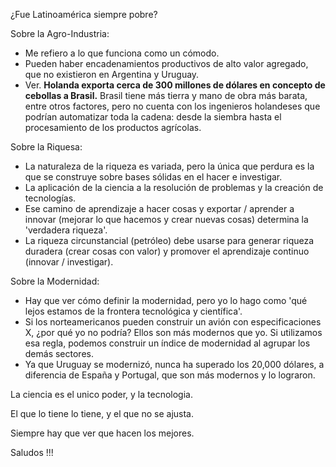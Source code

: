 ¿Fue Latinoamérica siempre pobre?

Sobre la Agro-Industria:
- Me refiero a lo que funciona como un cómodo.
- Pueden haber encadenamientos productivos de alto valor agregado, que no existieron en Argentina y Uruguay.
- Ver. **Holanda exporta cerca de 300 millones de dólares en concepto de cebollas a Brasil.** Brasil tiene más tierra y mano de obra más barata, entre otros factores, pero no cuenta con los ingenieros holandeses que podrían automatizar toda la cadena: desde la siembra hasta el procesamiento de los productos agrícolas.
 
Sobre la Riquesa:
- La naturaleza de la riqueza es variada, pero la única que perdura es la que se construye sobre bases sólidas en el hacer e investigar.
- La aplicación de la ciencia a la resolución de problemas y la creación de tecnologías.
- Ese camino de aprendizaje a hacer cosas y exportar / aprender a innovar (mejorar lo que hacemos y crear nuevas cosas) determina la 'verdadera riqueza'.
- La riqueza circunstancial (petróleo) debe usarse para generar riqueza duradera (crear cosas con valor) y promover el aprendizaje continuo (innovar / investigar).


Sobre la Modernidad:
- Hay que ver cómo definir la modernidad, pero yo lo hago como 'qué lejos estamos de la frontera tecnológica y científica'.
- Si los norteamericanos pueden construir un avión con especificaciones X, ¿por qué yo no podría? Ellos son más modernos que yo. Si utilizamos esa regla, podemos construir un índice de modernidad al agrupar los demás sectores.
- Ya que Uruguay se modernizó, nunca ha superado los 20,000 dólares, a diferencia de España y Portugal, que son más modernos y lo lograron.

La ciencia es el unico poder, y la tecnologia.

El que lo tiene lo tiene, y el que no se ajusta.

Siempre hay que ver que hacen los mejores.

Saludos !!!